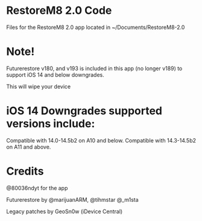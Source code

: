 # RestoreM8 2.0 Code

Files for the RestoreM8 2.0 app located in ~/Documents/RestoreM8-2.0

# Note!

Futurerestore v180, and v193 is included in this app (no longer v189) to support iOS 14 and below downgrades.

This will wipe your device 

# iOS 14 Downgrades supported versions include:

Compatible with 14.0-14.5b2 on A10 and below.
Compatible with 14.3-14.5b2 on A11 and above.

# Credits

@80036ndyt for the app

Futurerestore by @marijuanARM, @tihmstar @_m1sta

Legacy patches by GeoSn0w (iDevice Central)
